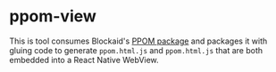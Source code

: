 # ppom-view

This is tool consumes Blockaid's [PPOM package](https://www.npmjs.com/package/@blockaid/ppom_release) and packages it with gluing code to generate `ppom.html.js` and `ppom.html.js` that are both embedded into a React Native WebView.
